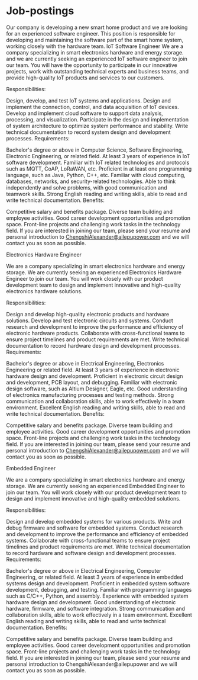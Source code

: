 # Job-postings
Our company is developing a new smart home product and we are looking for an experienced software engineer. This position is responsible for developing and maintaining the software part of the smart home system, working closely with the hardware team.
 IoT Software Engineer
We are a company specializing in smart electronics hardware and energy storage. and we are currently seeking an experienced IoT software engineer to join our team. You will have the opportunity to participate in our innovative projects, work with outstanding technical experts and business teams, and provide high-quality IoT products and services to our customers.

Responsibilities:

Design, develop, and test IoT systems and applications.
Design and implement the connection, control, and data acquisition of IoT devices.
Develop and implement cloud software to support data analysis, processing, and visualization.
Participate in the design and implementation of system architecture to optimize system performance and stability.
Write technical documentation to record system design and development processes.
Requirements:

Bachelor's degree or above in Computer Science, Software Engineering, Electronic Engineering, or related field.
At least 3 years of experience in IoT software development.
Familiar with IoT related technologies and protocols such as MQTT, CoAP, LoRaWAN, etc.
Proficient in at least one programming language, such as Java, Python, C++, etc.
Familiar with cloud computing, databases, networks, and security-related technologies.
Able to think independently and solve problems, with good communication and teamwork skills.
Strong English reading and writing skills, able to read and write technical documentation.
Benefits:

Competitive salary and benefits package.
Diverse team building and employee activities.
Good career development opportunities and promotion space.
Front-line projects and challenging work tasks in the technology field.
If you are interested in joining our team, please send your resume and personal introduction to ChengshiAlexander@ailepupower.com and we will contact you as soon as possible.







Electronics Hardware Engineer

We are a company specializing in smart electronics hardware and energy storage. We are currently seeking an experienced Electronics Hardware Engineer to join our team. You will work closely with our product development team to design and implement innovative and high-quality electronics hardware solutions.

Responsibilities:

Design and develop high-quality electronic products and hardware solutions.
Develop and test electronic circuits and systems.
Conduct research and development to improve the performance and efficiency of electronic hardware products.
Collaborate with cross-functional teams to ensure project timelines and product requirements are met.
Write technical documentation to record hardware design and development processes.
Requirements:

Bachelor's degree or above in Electrical Engineering, Electronics Engineering or related field.
At least 3 years of experience in electronic hardware design and development.
Proficient in electronic circuit design and development, PCB layout, and debugging.
Familiar with electronic design software, such as Altium Designer, Eagle, etc.
Good understanding of electronics manufacturing processes and testing methods.
Strong communication and collaboration skills, able to work effectively in a team environment.
Excellent English reading and writing skills, able to read and write technical documentation.
Benefits:

Competitive salary and benefits package.
Diverse team building and employee activities.
Good career development opportunities and promotion space.
Front-line projects and challenging work tasks in the technology field.
If you are interested in joining our team, please send your resume and personal introduction to ChengshiAlexander@ailepupower.com and we will contact you as soon as possible.








Embedded Engineer

We are a company specializing in smart electronics hardware and energy storage. We are currently seeking an experienced Embedded Engineer to join our team. You will work closely with our product development team to design and implement innovative and high-quality embedded solutions.

Responsibilities:

Design and develop embedded systems for various products.
Write and debug firmware and software for embedded systems.
Conduct research and development to improve the performance and efficiency of embedded systems.
Collaborate with cross-functional teams to ensure project timelines and product requirements are met.
Write technical documentation to record hardware and software design and development processes.
Requirements:

Bachelor's degree or above in Electrical Engineering, Computer Engineering, or related field.
At least 3 years of experience in embedded systems design and development.
Proficient in embedded system software development, debugging, and testing.
Familiar with programming languages such as C/C++, Python, and assembly.
Experience with embedded system hardware design and development.
Good understanding of electronic hardware, firmware, and software integration.
Strong communication and collaboration skills, able to work effectively in a team environment.
Excellent English reading and writing skills, able to read and write technical documentation.
Benefits:

Competitive salary and benefits package.
Diverse team building and employee activities.
Good career development opportunities and promotion space.
Front-line projects and challenging work tasks in the technology field.
If you are interested in joining our team, please send your resume and personal introduction to ChengshiAlexander@ailepupower and we will contact you as soon as possible.
